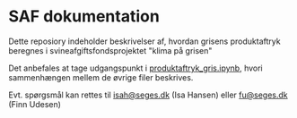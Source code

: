 # SAF dokumentation
Dette reposiory indeholder beskrivelser af, hvordan grisens produktaftryk beregnes i svineafgiftsfondsprojektet "klima på grisen"

Det anbefales at tage udgangspunkt i [produktaftryk_gris.ipynb](https://github.com/segesdk/SAF_dokumentation/blob/main/Produktaftryk_gris.ipynb), hvori sammenhængen mellem de øvrige filer beskrives.

Evt. spørgsmål kan rettes til isah@seges.dk (Isa Hansen) eller fu@seges.dk (Finn Udesen)

